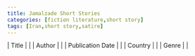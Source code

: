 ```yaml
---
title: Jamalzade Short Stories
categories: [fiction literature,short story]
tags: [Iran,short story,satire]
---
```

| Title |  |
| Author |  |
| Publication Date |   |
| Country |  |
| Genre |   |
        